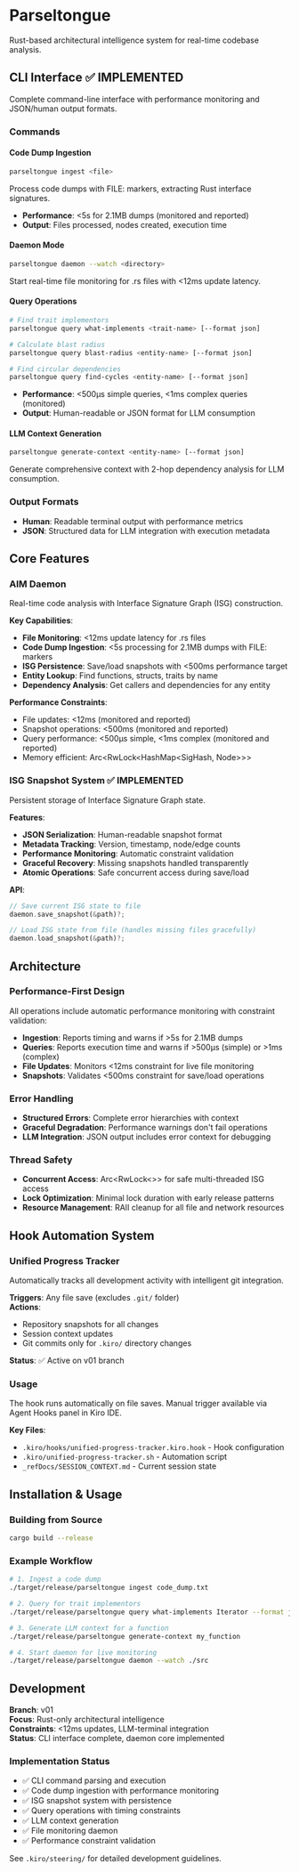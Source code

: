# Parseltongue

Rust-based architectural intelligence system for real-time codebase analysis.

## CLI Interface ✅ IMPLEMENTED

Complete command-line interface with performance monitoring and JSON/human output formats.

### Commands

#### Code Dump Ingestion
```bash
parseltongue ingest <file>
```
Process code dumps with FILE: markers, extracting Rust interface signatures.
- **Performance**: <5s for 2.1MB dumps (monitored and reported)
- **Output**: Files processed, nodes created, execution time

#### Daemon Mode
```bash
parseltongue daemon --watch <directory>
```
Start real-time file monitoring for .rs files with <12ms update latency.

#### Query Operations
```bash
# Find trait implementors
parseltongue query what-implements <trait-name> [--format json]

# Calculate blast radius
parseltongue query blast-radius <entity-name> [--format json]

# Find circular dependencies
parseltongue query find-cycles <entity-name> [--format json]
```
- **Performance**: <500μs simple queries, <1ms complex queries (monitored)
- **Output**: Human-readable or JSON format for LLM consumption

#### LLM Context Generation
```bash
parseltongue generate-context <entity-name> [--format json]
```
Generate comprehensive context with 2-hop dependency analysis for LLM consumption.

### Output Formats
- **Human**: Readable terminal output with performance metrics
- **JSON**: Structured data for LLM integration with execution metadata

## Core Features

### AIM Daemon
Real-time code analysis with Interface Signature Graph (ISG) construction.

**Key Capabilities**:
- **File Monitoring**: <12ms update latency for .rs files
- **Code Dump Ingestion**: <5s processing for 2.1MB dumps with FILE: markers
- **ISG Persistence**: Save/load snapshots with <500ms performance target
- **Entity Lookup**: Find functions, structs, traits by name
- **Dependency Analysis**: Get callers and dependencies for any entity

**Performance Constraints**:
- File updates: <12ms (monitored and reported)
- Snapshot operations: <500ms (monitored and reported)
- Query performance: <500μs simple, <1ms complex (monitored and reported)
- Memory efficient: Arc<RwLock<HashMap<SigHash, Node>>>

### ISG Snapshot System ✅ IMPLEMENTED
Persistent storage of Interface Signature Graph state.

**Features**:
- **JSON Serialization**: Human-readable snapshot format
- **Metadata Tracking**: Version, timestamp, node/edge counts
- **Performance Monitoring**: Automatic constraint validation
- **Graceful Recovery**: Missing snapshots handled transparently
- **Atomic Operations**: Safe concurrent access during save/load

**API**:
```rust
// Save current ISG state to file
daemon.save_snapshot(&path)?;

// Load ISG state from file (handles missing files gracefully)
daemon.load_snapshot(&path)?;
```

## Architecture

### Performance-First Design
All operations include automatic performance monitoring with constraint validation:

- **Ingestion**: Reports timing and warns if >5s for 2.1MB dumps
- **Queries**: Reports execution time and warns if >500μs (simple) or >1ms (complex)
- **File Updates**: Monitors <12ms constraint for live file monitoring
- **Snapshots**: Validates <500ms constraint for save/load operations

### Error Handling
- **Structured Errors**: Complete error hierarchies with context
- **Graceful Degradation**: Performance warnings don't fail operations
- **LLM Integration**: JSON output includes error context for debugging

### Thread Safety
- **Concurrent Access**: Arc<RwLock<>> for safe multi-threaded ISG access
- **Lock Optimization**: Minimal lock duration with early release patterns
- **Resource Management**: RAII cleanup for all file and network resources

## Hook Automation System

### Unified Progress Tracker
Automatically tracks all development activity with intelligent git integration.

**Triggers**: Any file save (excludes `.git/` folder)  
**Actions**:
- Repository snapshots for all changes
- Session context updates
- Git commits only for `.kiro/` directory changes

**Status**: ✅ Active on v01 branch

### Usage
The hook runs automatically on file saves. Manual trigger available via Agent Hooks panel in Kiro IDE.

**Key Files**:
- `.kiro/hooks/unified-progress-tracker.kiro.hook` - Hook configuration
- `.kiro/unified-progress-tracker.sh` - Automation script
- `_refDocs/SESSION_CONTEXT.md` - Current session state

## Installation & Usage

### Building from Source
```bash
cargo build --release
```

### Example Workflow
```bash
# 1. Ingest a code dump
./target/release/parseltongue ingest code_dump.txt

# 2. Query for trait implementors
./target/release/parseltongue query what-implements Iterator --format json

# 3. Generate LLM context for a function
./target/release/parseltongue generate-context my_function

# 4. Start daemon for live monitoring
./target/release/parseltongue daemon --watch ./src
```

## Development

**Branch**: v01  
**Focus**: Rust-only architectural intelligence  
**Constraints**: <12ms updates, LLM-terminal integration  
**Status**: CLI interface complete, daemon core implemented

### Implementation Status
- ✅ CLI command parsing and execution
- ✅ Code dump ingestion with performance monitoring
- ✅ ISG snapshot system with persistence
- ✅ Query operations with timing constraints
- ✅ LLM context generation
- ✅ File monitoring daemon
- ✅ Performance constraint validation

See `.kiro/steering/` for detailed development guidelines.